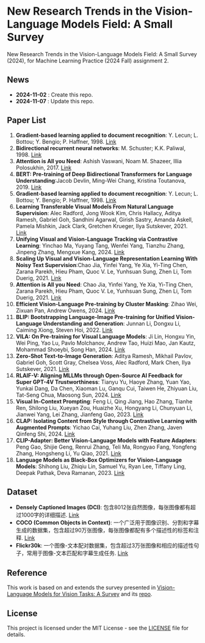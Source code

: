 # New Research Trends in the Vision-Language Models Field: A Small Survey

New Research Trends in the Vision-Language Models Field: A Small Survey (2024), for Machine Learning Practice (2024 Fall) assignment 2.

## News
- **2024-11-02** : Create this repo.
- **2024-11-07** : Update this repo.

## Paper List
1. **Gradient-based learning applied to document recognition**: Y. Lecun; L. Bottou; Y. Bengio; P. Haffner, 1998. [Link](https://ieeexplore.ieee.org/document/726791)
2. **Bidirectional recurrent neural networks**: M. Schuster; K.K. Paliwal, 1998. [Link](https://ieeexplore.ieee.org/document/650093)
3. **Attention is All you Need**: Ashish Vaswani, Noam M. Shazeer, Illia Polosukhin, 2017. [Link](https://www.semanticscholar.org/paper/Attention-is-All-you-Need-Vaswani-Shazeer/204e3073870fae3d05bcbc2f6a8e263d9b72e776)
4. **BERT: Pre-training of Deep Bidirectional Transformers for Language Understanding**:Jacob Devlin, Ming-Wei Chang, Kristina Toutanova, 2019. [Link](https://www.semanticscholar.org/paper/BERT%3A-Pre-training-of-Deep-Bidirectional-for-Devlin-Chang/df2b0e26d0599ce3e70df8a9da02e51594e0e992)
5. **Gradient-based learning applied to document recognition**: Y. Lecun; L. Bottou; Y. Bengio; P. Haffner, 1998. [Link](https://ieeexplore.ieee.org/document/726791)
6. **Learning Transferable Visual Models From Natural Language Supervision**: Alec Radford, Jong Wook Kim, Chris Hallacy, Aditya Ramesh, Gabriel Goh, Sandhini Agarwal, Girish Sastry, Amanda Askell, Pamela Mishkin, Jack Clark, Gretchen Krueger, Ilya Sutskever, 2021. [Link](https://arxiv.org/abs/2103.00020)
7. **Unifying Visual and Vision-Language Tracking via Contrastive Learning**: Yinchao Ma, Yuyang Tang, Wenfei Yang, Tianzhu Zhang, Jinpeng Zhang, Mengxue Kang, 2024. [Link](https://arxiv.org/abs/2401.11228)
8. **Scaling Up Visual and Vision-Language Representation Learning With Noisy Text Supervision**:Chao Jia, Yinfei Yang, Ye Xia, Yi-Ting Chen, Zarana Parekh, Hieu Pham, Quoc V. Le, Yunhsuan Sung, Zhen Li, Tom Duerig, 2021. [Link](https://arxiv.org/abs/2102.05918)
9. **Attention is All you Need**: Chao Jia, Yinfei Yang, Ye Xia, Yi-Ting Chen, Zarana Parekh, Hieu Pham, Quoc V. Le, Yunhsuan Sung, Zhen Li, Tom Duerig, 2021. [Link](https://arxiv.org/abs/2102.05918)
10. **Efficient Vision-Language Pre-training by Cluster Masking**: Zihao Wei, Zixuan Pan, Andrew Owens, 2024. [Link](https://arxiv.org/abs/2405.08815)
11. **BLIP: Bootstrapping Language-Image Pre-training for Unified Vision-Language Understanding and Generation**: Junnan Li, Dongxu Li, Caiming Xiong, Steven Hoi, 2022. [Link](https://arxiv.org/abs/2201.12086)
13. **VILA: On Pre-training for Visual Language Models**: Ji Lin, Hongxu Yin, Wei Ping, Yao Lu, Pavlo Molchanov, Andrew Tao, Huizi Mao, Jan Kautz, Mohammad Shoeybi, Song Han, 2024. [Link](https://arxiv.org/abs/2312.07533)
14. **Zero-Shot Text-to-Image Generation**: Aditya Ramesh, Mikhail Pavlov, Gabriel Goh, Scott Gray, Chelsea Voss, Alec Radford, Mark Chen, Ilya Sutskever, 2021. [Link](https://arxiv.org/abs/2102.12092)
15. **RLAIF-V: Aligning MLLMs through Open-Source AI Feedback for Super GPT-4V Trustworthiness**: Tianyu Yu, Haoye Zhang, Yuan Yao, Yunkai Dang, Da Chen, Xiaoman Lu, Ganqu Cui, Taiwen He, Zhiyuan Liu, Tat-Seng Chua, Maosong Sun, 2024. [Link](https://arxiv.org/abs/2405.17220)
16. **Visual In-Context Prompting**: Feng Li, Qing Jiang, Hao Zhang, Tianhe Ren, Shilong Liu, Xueyan Zou, Huaizhe Xu, Hongyang Li, Chunyuan Li, Jianwei Yang, Lei Zhang, Jianfeng Gao, 2023. [Link](https://arxiv.org/abs/2311.13601)
17. **CLAP: Isolating Content from Style through Contrastive Learning with Augmented Prompts**: Yichao Cai, Yuhang Liu, Zhen Zhang, Javen Qinfeng Shi, 2024. [Link](https://arxiv.org/abs/2311.16445)
18. **CLIP-Adapter: Better Vision-Language Models with Feature Adapters**: Peng Gao, Shijie Geng, Renrui Zhang, Teli Ma, Rongyao Fang, Yongfeng Zhang, Hongsheng Li, Yu Qiao, 2021. [Link](https://arxiv.org/abs/2110.04544)
19. **Language Models as Black-Box Optimizers for Vision-Language Models**: Shihong Liu, Zhiqiu Lin, Samuel Yu, Ryan Lee, Tiffany Ling, Deepak Pathak, Deva Ramanan, 2023. [Link](https://arxiv.org/abs/2309.05950)

## Dataset
- **Densely Captioned Images (DCI)**: 包含8012张自然图像，每张图像都有超过1000字的详细描述. [Link](https://gitcode.com/gh_mirrors/dc/DCI)
- **COCO (Common Objects in Context)**: 一个广泛用于图像识别、分割和字幕生成的数据集，包含超过90万张图像，每张图像都配有多个描述性的标签和注释. [Link](http://cocodataset.org)
- **Flickr30k**: 一个图像-文本配对数据集，包含超过3万张图像和相应的描述性句子，常用于图像-文本匹配和字幕生成任务. [Link](https://shannon.cs.illinois.edu/DenotationGraph/)

## Reference
This work is based on and extends the survey presented in [Vision-Language Models for Vision Tasks: A Survey](https://arxiv.org/abs/2304.00685) and its [repo](https://github.com/jingyi0000/VLM_survey).
## License
This project is licensed under the MIT License - see the [LICENSE](LICENSE) file for details.

